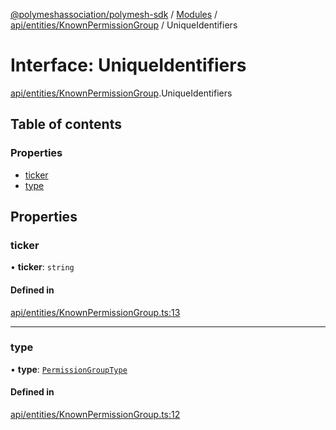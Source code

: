 [@polymeshassociation/polymesh-sdk](../README.md) / [Modules](../modules.md) / [api/entities/KnownPermissionGroup](../modules/api_entities_KnownPermissionGroup.md) / UniqueIdentifiers

# Interface: UniqueIdentifiers

[api/entities/KnownPermissionGroup](../modules/api_entities_KnownPermissionGroup.md).UniqueIdentifiers

## Table of contents

### Properties

- [ticker](api_entities_KnownPermissionGroup.UniqueIdentifiers.md#ticker)
- [type](api_entities_KnownPermissionGroup.UniqueIdentifiers.md#type)

## Properties

### ticker

• **ticker**: `string`

#### Defined in

[api/entities/KnownPermissionGroup.ts:13](https://github.com/PolymathNetwork/polymesh-sdk/blob/31dfa0dc/src/api/entities/KnownPermissionGroup.ts#L13)

___

### type

• **type**: [`PermissionGroupType`](../enums/types.PermissionGroupType.md)

#### Defined in

[api/entities/KnownPermissionGroup.ts:12](https://github.com/PolymathNetwork/polymesh-sdk/blob/31dfa0dc/src/api/entities/KnownPermissionGroup.ts#L12)
